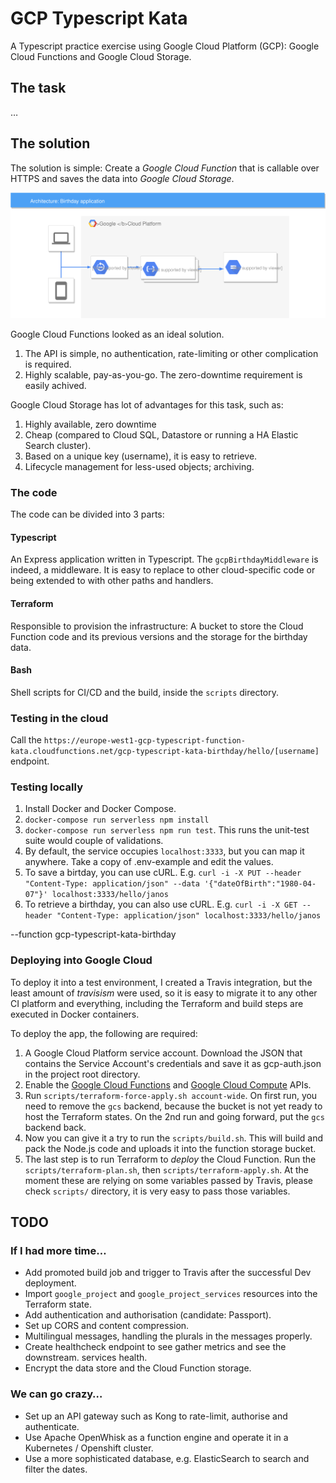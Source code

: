 # GCP Typescript Kata
A Typescript practice exercise using Google Cloud Platform (GCP): Google Cloud Functions and Google Cloud Storage.

## The task

…

## The solution

The solution is simple: Create a _Google Cloud Function_ that is callable
over HTTPS and saves the data into _Google Cloud Storage_. 

![System Diagram](./docs/asset/system_diagram.svg)

Google Cloud Functions looked as an ideal solution.

1. The API is simple, no
authentication, rate-limiting or other complication is required.
1. Highly scalable, pay-as-you-go. The zero-downtime requirement is easily
achived. 

Google Cloud Storage has lot of advantages for this task, such as:

1. Highly available, zero downtime
1. Cheap (compared to Cloud SQL, Datastore or running a HA Elastic Search cluster).
1. Based on a unique key (username), it is easy to retrieve.
1. Lifecycle management for less-used objects; archiving.

### The code

The code can be divided into 3 parts:

#### Typescript

An Express application written in Typescript. The `gcpBirthdayMiddleware` is
indeed, a middleware. It is easy to replace to other cloud-specific code
or being extended to with other paths and handlers.

#### Terraform

Responsible to provision the infrastructure: A bucket to store the
Cloud Function code and its previous versions and the storage for the
birthday data.

#### Bash

Shell scripts for CI/CD and the build, inside the `scripts` directory. 

### Testing in the cloud

Call the `https://europe-west1-gcp-typescript-function-kata.cloudfunctions.net/gcp-typescript-kata-birthday/hello/[username]`
endpoint.

### Testing locally

1. Install Docker and Docker Compose.
1. `docker-compose run serverless npm install`
1. `docker-compose run serverless npm run test`. This runs the unit-test suite
would couple of validations.
1. By default, the service occupies `localhost:3333`, but you can map it
anywhere. Take a copy of .env-example and edit the values.
1. To save a birtday, you can use cURL. E.g. `curl -i -X PUT --header "Content-Type: application/json" --data '{"dateOfBirth":"1980-04-07"}' localhost:3333/hello/janos`
1. To retrieve a birthday, you can also use cURL. E.g. `curl -i -X GET --header "Content-Type: application/json" localhost:3333/hello/janos` 

--function gcp-typescript-kata-birthday

### Deploying into Google Cloud

To deploy it into a test environment, I created a Travis integration, but
the least amount of _travisism_ were used, so it is easy to migrate it to
any other CI platform and everything, including the Terraform and build
steps are executed in Docker containers.   

To deploy the app, the following are required:

1. A Google Cloud Platform service account. Download the JSON that contains the
Service Account's credentials and save it as gcp-auth.json in the project root
directory.
1. Enable the [Google Cloud Functions](https://console.developers.google.com/apis/api/cloudfunctions.googleapis.com/overview) and [Google Cloud Compute](https://console.developers.google.com/apis/api/compute.googleapis.com/overview) APIs.
1. Run `scripts/terraform-force-apply.sh account-wide`. On first run, you need
to remove the `gcs` backend, because the bucket is not yet ready to host the
Terraform states. On the 2nd run and going forward, put the `gcs` backend back.
1. Now you can give it a try to run the `scripts/build.sh`. This will build
and pack the Node.js code and uploads it into the function storage bucket.
1. The last step is to run Terraform to _deploy_ the Cloud Function. Run
the `scripts/terraform-plan.sh`, then `scripts/terraform-apply.sh`. At
the moment these are relying on some variables passed by Travis, please
check `scripts/` directory, it is very easy to pass those variables.

## TODO

### If I had more time…

- Add promoted build job and trigger to Travis after the successful Dev
deployment.
- Import `google_project` and `google_project_services` resources into the Terraform state.
- Add authentication and authorisation (candidate: Passport).
- Set up CORS and content compression.
- Multilingual messages, handling the plurals in the messages properly.
- Create healthcheck endpoint to see gather metrics and see the downstream.
services health.
- Encrypt the data store and the Cloud Function storage.

### We can go crazy…

- Set up an API gateway such as Kong to rate-limit, authorise and authenticate. 
- Use Apache OpenWhisk as a function engine and operate it in a Kubernetes /
Openshift cluster.
- Use a more sophisticated database, e.g. ElasticSearch to search and filter
the dates.  
